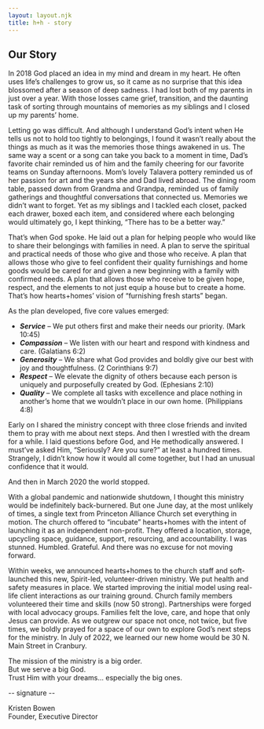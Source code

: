 ```yaml
---
layout: layout.njk
title: h+h - story
---
```


## Our Story

In 2018 God placed an idea in my mind and dream in my heart. He often uses life’s challenges to grow us, so it came as no surprise that this idea blossomed after a season of deep sadness. I had lost both of my parents in just over a year. With those losses came grief, transition, and the daunting task of sorting through mountains of memories as my siblings and I closed up my parents’ home.

Letting go was difficult. And although I understand God’s intent when He tells us not to hold too tightly to belongings, I found it wasn’t really about the things as much as it was the memories those things awakened in us. The same way a scent or a song can take you back to a moment in time, Dad’s favorite chair reminded us of him and the family cheering for our favorite teams on Sunday afternoons. Mom’s lovely Talavera pottery reminded us of her passion for art and the years she and Dad lived abroad. The dining room table, passed down from Grandma and Grandpa, reminded us of family gatherings and thoughtful conversations that connected us. Memories we didn’t want to forget. Yet as my siblings and I tackled each closet, packed each drawer, boxed each item, and considered where each belonging would ultimately go, I kept thinking, “There has to be a better way.”

That’s when God spoke. He laid out a plan for helping people who would like to share their belongings with families in need. A plan to serve the spiritual and practical needs of those who give and those who receive. A plan that allows those who give to feel confident their quality furnishings and home goods would be cared for and given a new beginning with a family with confirmed needs. A plan that allows those who receive to be given hope, respect, and the elements to not just equip a house but to create a home. That’s how hearts+homes’ vision of “furnishing fresh starts” began.

As the plan developed, five core values emerged:

- <em><b>Service</b></em> – We put others first and make their needs our priority. (Mark 10:45)
- <em><b>Compassion</b></em> – We listen with our heart and respond with kindness and care. (Galatians 6:2)
- <em><b>Generosity</b></em> – We share what God provides and boldly give our best with joy and thoughtfulness. (2 Corinthians 9:7)
- <em><b>Respect</b></em> – We elevate the dignity of others because each person is uniquely and purposefully created by God. (Ephesians 2:10)
- <em><b>Quality</b></em> – We complete all tasks with excellence and place nothing in another’s home that we wouldn’t place in our own home. (Philippians 4:8)

Early on I shared the ministry concept with three close friends and invited them to pray with me about next steps. And then I wrestled with the dream for a while. I laid questions before God, and He methodically answered. I must’ve asked Him, “Seriously? Are you sure?” at least a hundred times. Strangely, I didn’t know how it would all come together, but I had an unusual confidence that it would.

And then in March 2020 the world stopped.

With a global pandemic and nationwide shutdown, I thought this ministry would be indefinitely back-burnered. But one June day, at the most unlikely of times, a single text from Princeton Alliance Church set everything in motion. The church offered to “incubate” hearts+homes with the intent of launching it as an independent non-profit. They offered a location, storage, upcycling space, guidance, support, resourcing, and accountability. I was stunned. Humbled. Grateful. And there was no excuse for not moving forward.

Within weeks, we announced hearts+homes to the church staff and soft-launched this new, Spirit-led, volunteer-driven ministry. We put health and safety measures in place. We started improving the initial model using real-life client interactions as our training ground. Church family members volunteered their time and skills (now 50 strong). Partnerships were forged with local advocacy groups. Families felt the love, care, and hope that only Jesus can provide. As we outgrew our space not once, not twice, but five times, we boldly prayed for a space of our own to explore God’s next steps for the ministry. In July of 2022, we learned our new home would be 30 N. Main Street in Cranbury.

The mission of the ministry is a big order.  
But we serve a big God.  
Trust Him with your dreams... especially the big ones.


-- signature --

Kristen Bowen  
Founder, Executive Director
